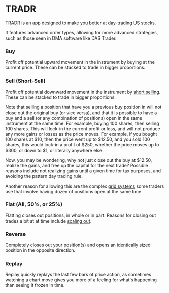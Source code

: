 # TRADR

TRADR is an app designed to make you better at day-trading US stocks.

It features advanced order types, allowing for more advanced strategies, such as those seen in DMA software like DAS Trader.

### Buy
Profit off potential upward movement in the instrument by buying at the current price.  These can be stacked to trade in bigger proportions.

### Sell (Short-Sell)
Profit off potential downward movement in the instrument by [short selling](https://en.wikipedia.org/wiki/Short_(finance)).  These can be stacked to trade in bigger proportions.

Note that selling a position that have you a previous buy position in will not close out the original buy (or vice versa), and that it is possible to have a buy and a sell (or any combination of positions) open in the same instrument at the same time.  For example, buying 100 shares, then selling 100 shares.  This will lock-in the current profit or loss, and will not produce any more gains or losses as the price moves.  For example, if you bought 100 shares at $10, then the price went up to $12.50, and you sold 100 shares, this would lock-in a profit of $250, whether the price moves up to $300, or down to $1, or literally anywhere else.

Now, you may be wondering, why not just close out the buy at $12.50, realize the gains, and free up the capital for the next trade?  Possible reasons include not realizing gains until a given time for tax purposes, and avoiding the pattern day trading rule.

Another reason for allowing this are the complex [grid systems](https://admiralmarkets.com/education/articles/forex-strategy/forex-grid-trading-strategy-explained) some traders use that involve having dozen of positions open at the same time.

### Flat (All, 50%, or 25%)
Flatting closes out positions, in whole or in part.  Reasons for closing out trades a bit at at time include [scaling out](https://www.investopedia.com/terms/s/scale-out.asp).

### Reverse
Completely closes out your position(s) and opens an identically sized position in the opposite direction.

### Replay
Replay quickly replays the last few bars of price action, as sometimes watching a chart move gives you more of a feeling for what's happening than seeing it frozen in time.
